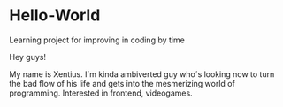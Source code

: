 # Hello-World
Learning project for improving in coding by time

Hey guys! 

My name is Xentius. 
I´m kinda ambiverted guy who´s looking now to turn the bad flow of his life and gets into the mesmerizing world of programming.
Interested in frontend, videogames.
